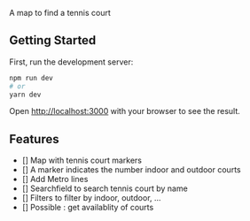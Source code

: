 A map to find a tennis court

## Getting Started

First, run the development server:

```bash
npm run dev
# or
yarn dev
```

Open [http://localhost:3000](http://localhost:3000) with your browser to see the result.

## Features

- [] Map with tennis court markers 
- [] A marker indicates the number indoor and outdoor courts
- [] Add Metro lines
- [] Searchfield to search tennis court by name
- [] Filters to filter by indoor, outdoor, ...
- [] Possible : get availablity of courts
